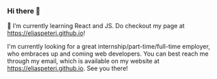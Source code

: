 ### Hi there 👋

<!--
**eliaspeteri/eliaspeteri** is a ✨ _special_ ✨ repository because its `README.md` (this file) appears on your GitHub profile.

Here are some ideas to get you started:

- 🔭 I’m currently working on ...
- 🌱 I’m currently learning ...
- 👯 I’m looking to collaborate on ...
- 🤔 I’m looking for help with ...
- 💬 Ask me about ...
- 📫 How to reach me: ...
- 😄 Pronouns: ...
- ⚡ Fun fact: ...
-->
🌱 I’m currently learning React and JS.
Do checkout my page at https://eliaspeteri.github.io!

I'm currently looking for a great internship/part-time/full-time employer, who embraces up and coming web developers. You can best reach me through my email, which is available on my website at https://eliaspeteri.github.io. See you there!
